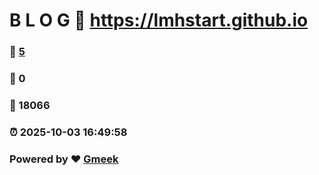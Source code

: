 # B L O G :link: https://lmhstart.github.io 
### :page_facing_up: [5](https://lmhstart.github.io/tag.html) 
### :speech_balloon: 0 
### :hibiscus: 18066 
### :alarm_clock: 2025-10-03 16:49:58 
### Powered by :heart: [Gmeek](https://github.com/Meekdai/Gmeek)
